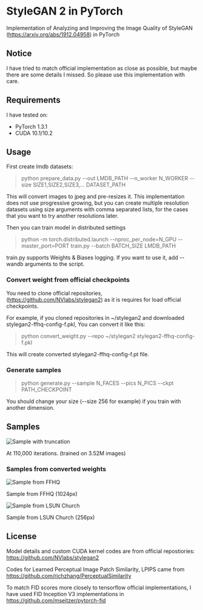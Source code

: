 # StyleGAN 2 in PyTorch

Implementation of Analyzing and Improving the Image Quality of StyleGAN (https://arxiv.org/abs/1912.04958) in PyTorch

## Notice

I have tried to match official implementation as close as possible, but maybe there are some details I missed. So please use this implementation with care.

## Requirements

I have tested on:

* PyTorch 1.3.1
* CUDA 10.1/10.2

## Usage

First create lmdb datasets:

> python prepare_data.py --out LMDB_PATH --n_worker N_WORKER --size SIZE1,SIZE2,SIZE3,... DATASET_PATH

This will convert images to jpeg and pre-resizes it. This implementation does not use progressive growing, but you can create multiple resolution datasets using size arguments with comma separated lists, for the cases that you want to try another resolutions later.

Then you can train model in distributed settings

> python -m torch.distributed.launch --nproc_per_node=N_GPU --master_port=PORT train.py --batch BATCH_SIZE LMDB_PATH

train.py supports Weights & Biases logging. If you want to use it, add --wandb arguments to the script.

### Convert weight from official checkpoints

You need to clone official repositories, (https://github.com/NVlabs/stylegan2) as it is requires for load official checkpoints.

For example, if you cloned repositories in ~/stylegan2 and downloaded stylegan2-ffhq-config-f.pkl, You can convert it like this:

> python convert_weight.py --repo ~/stylegan2 stylegan2-ffhq-config-f.pkl

This will create converted stylegan2-ffhq-config-f.pt file.  

### Generate samples

> python generate.py --sample N_FACES --pics N_PICS --ckpt PATH_CHECKPOINT  

You should change your size (--size 256 for example) if you train with another dimension.    

## Samples

![Sample with truncation](sample.png)

At 110,000 iterations. (trained on 3.52M images)

### Samples from converted weights

![Sample from FFHQ](stylegan2-ffhq-config-f.png)

Sample from FFHQ (1024px)

![Sample from LSUN Church](stylegan2-church-config-f.png)

Sample from LSUN Church (256px)

## License

Model details and custom CUDA kernel codes are from official repostiories: https://github.com/NVlabs/stylegan2

Codes for Learned Perceptual Image Patch Similarity, LPIPS came from https://github.com/richzhang/PerceptualSimilarity

To match FID scores more closely to tensorflow official implementations, I have used FID Inception V3 implementations in https://github.com/mseitzer/pytorch-fid
